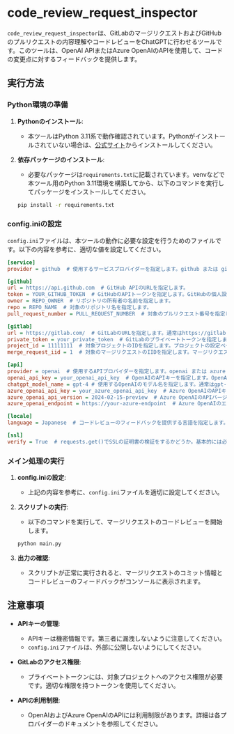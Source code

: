 # code_review_request_inspector

`code_review_request_inspector`は、GitLabのマージリクエストおよびGitHubのプルリクエストの内容理解やコードレビューをChatGPTに行わせるツールです。このツールは、OpenAI APIまたはAzure OpenAIのAPIを使用して、コードの変更点に対するフィードバックを提供します。

## 実行方法

### Python環境の準備

1. **Pythonのインストール**:
    - 本ツールはPython 3.11系で動作確認されています。Pythonがインストールされていない場合は、[公式サイト](https://www.python.org/downloads/)からインストールしてください。

2. **依存パッケージのインストール**:
    - 必要なパッケージは`requirements.txt`に記載されています。venvなどで本ツール用のPython 3.11環境を構築してから、以下のコマンドを実行してパッケージをインストールしてください。

    ```sh
    pip install -r requirements.txt
    ```

### config.iniの設定

`config.ini`ファイルは、本ツールの動作に必要な設定を行うためのファイルです。以下の内容を参考に、適切な値を設定してください。

```ini:config.ini
[service]
provider = github  # 使用するサービスプロバイダーを指定します。github または gitlab を指定します。

[github]
url = https://api.github.com  # GitHub APIのURLを指定します。
token = YOUR_GITHUB_TOKEN  # GitHubのAPIトークンを指定します。GitHubの個人設定から取得できます。
owner = REPO_OWNER  # リポジトリの所有者の名前を指定します。
repo = REPO_NAME  # 対象のリポジトリ名を指定します。
pull_request_number = PULL_REQUEST_NUMBER  # 対象のプルリクエスト番号を指定します。

[gitlab]
url = https://gitlab.com/  # GitLabのURLを指定します。通常はhttps://gitlab.com/です。
private_token = your_private_token  # GitLabのプライベートトークンを指定します。GitLabのユーザー設定から取得できます。
project_id = 11111111  # 対象プロジェクトのIDを指定します。プロジェクトの設定ページから確認できます。
merge_request_iid = 1  # 対象のマージリクエストのIIDを指定します。マージリクエストのURL末尾にある数値に相当します。

[api]
provider = openai  # 使用するAPIプロバイダーを指定します。openai または azure を指定できます。
openai_api_key = your_openai_api_key  # OpenAIのAPIキーを指定します。OpenAIのアカウントから取得できます。
chatgpt_model_name = gpt-4 # 使用するOpenAIのモデル名を指定します。通常はgpt-4を指定します。
azure_openai_api_key = your_azure_openai_api_key  # Azure OpenAIのAPIキーを指定します。Azureポータルから取得できます。
azure_openai_api_version = 2024-02-15-preview  # Azure OpenAIのAPIバージョンを指定します。通常はデフォルトのままで問題ありません。
azure_openai_endpoint = https://your-azure-endpoint  # Azure OpenAIのエンドポイントを指定します。Azureポータルから確認できます。

[locale]
language = Japanese  # コードレビューのフィードバックを提供する言語を指定します。例: Japanese, English

[ssl]
verify = True  # requests.get()でSSLの証明書の検証をするかどうか。基本的には必ずTrueにすること。
```

### メイン処理の実行

1. **config.iniの設定**:
    - 上記の内容を参考に、`config.ini`ファイルを適切に設定してください。

2. **スクリプトの実行**:
    - 以下のコマンドを実行して、マージリクエストのコードレビューを開始します。

    ```sh
    python main.py
    ```

3. **出力の確認**:
    - スクリプトが正常に実行されると、マージリクエストのコミット情報とコードレビューのフィードバックがコンソールに表示されます。

## 注意事項

- **APIキーの管理**:
  - APIキーは機密情報です。第三者に漏洩しないように注意してください。
  - `config.ini`ファイルは、外部に公開しないようにしてください。

- **GitLabのアクセス権限**:
  - プライベートトークンには、対象プロジェクトへのアクセス権限が必要です。適切な権限を持つトークンを使用してください。

- **APIの利用制限**:
  - OpenAIおよびAzure OpenAIのAPIには利用制限があります。詳細は各プロバイダーのドキュメントを参照してください。
